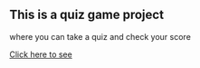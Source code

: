 <h2>This is a quiz game project</h2>
<p>where you can take a quiz and check your score</p>
<a href="https://saksham0712.github.io/quiz-game-project/">Click here to see</a>
